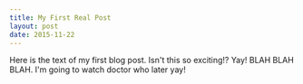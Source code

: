 ```yaml
---
title: My First Real Post
layout: post
date: 2015-11-22
---
```


Here is the text of my first blog post. Isn't this so exciting!? Yay! BLAH BLAH BLAH. I'm going to watch doctor who later yay!
